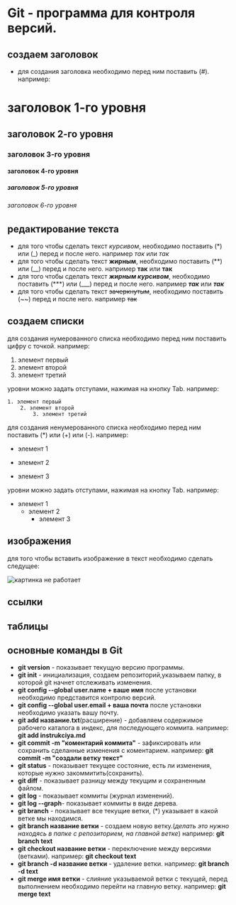 # Git - программа для контроля версий.

## создаем заголовок
* для создания заголовка необходимо перед ним поставить (#). например:
# заголовок 1-го уровня
## заголовок 2-го уровня
### заголовок 3-го уровня
#### заголовок 4-го уровня
##### заголовок 5-го уровня
###### заголовок 6-го уровня

## редактирование текста
* для того чтобы сделать текст *курсивом*, необходимо поставить (*) или (_) перед и после него. например *так* или _так_
* для того чтобы сделать текст **жирным**, необходимо поставить (**) или (__) перед и после него. например **так** или __так__
* для того чтобы сделать текст ***жирным курсивом***, необходимо поставить (***) или (___) перед и после него. например ***так*** или ___так___
* для того чтобы сделать текст ~~зачеркнутым~~, необходимо поставить (~~) перед и после него. например ~~так~~

## создаем списки
для создания нумерованного списка необходимо перед ним поставить цифру с точкой. например:

1. элемент первый
2. элемент второй
3. элемент третий

уровни можно задать отступами, нажимая на кнопку Tab. например:

    1. элемент первый
        2. элемент второй
            3. элемент третий


для создания ненумерованного списка необходимо перед ним поставить (*) или (+) или (-). например:

* элемент 1
+ элемент 2
- элемент 3 

уровни можно задать отступами, нажимая на кнопку Tab. например:

* элемент 1
    + элемент 2
        - элемент 3


## изображения
для того чтобы вставить изображение в текст необходимо сделать следущее:

![картинка не работает](Рисунок3.JPG)

## ссылки

## таблицы



## основные команды в Git
* __git version__ - показывает текущую версию программы.
* __git init__ - инициализация, создаем репозиторий,указываем папку, в которой git начнет отслеживать изменения.
* __git config --global user.name + ваше имя__ после установки необходимо представится контролю версий.
* __git config --global user.email + ваша почта__ после установки необходимо указать вашу почту.
* __git add название.txt__(расширение) - добавляем содержимое рабочего каталога в индекс, для последующего коммита. например: __git add instrukciya.md__
* __git commit -m "коментарий коммита"__ - зафиксировать или сохранить сделанные изменения с коментарием. например: __git commit -m "создали ветку текст"__
* __git status__ - показывает текущее состояние, есть ли изменения, которые нужно закоммитить(сохранить).
* __git diff__ - показывает разницу между текущим и сохраненным файлом.
* __git log__ - показывает коммиты (журнал изменений).
* __git log --graph__- показывает коммиты в виде дерева.
* __git branch__ - показывает все текущие ветки, (*) указывает в какой ветке мы находимся.
* __git branch название ветки__ - создаем новую ветку.(_делать это нужно находясь в папке с репозиторием, на главной ветке_) например: __git branch text__
* __git checkout название ветки__ - переключение между версиями (ветками). например: __git checkout text__
* __git branch -d название ветки__ - удаление ветки. например: __git branch -d text__
* __git merge имя ветки__ - слияние указываемой ветки с текущей, перед выполнением необходимо перейти на главную ветку. например: __git merge text__

